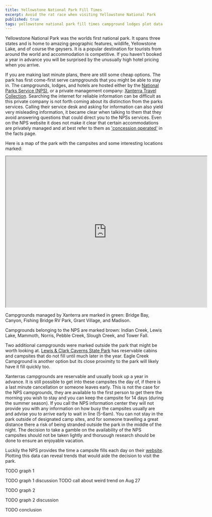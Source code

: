 ```yaml
---
title: Yellowstone National Park Fill Times
excerpt: Avoid the rat race when visiting Yellowstone National Park
published: true
tags: yellowstone national park fill times campground lodges plot data
---
```


Yellowstone National Park was the worlds first national park. It spans three states and is home to amazing geographic features, wildlife, Yellowstone Lake, and of course the geysers. It is a popular destination for tourists from around the world and accommodation is competitive. If you haven't booked a year in advance you will be surprised by the unusually high hotel pricing when you arrive. 

If you are making last minute plans, there are still some cheap options. The park has first come-first serve campgrounds that you might be able to stay in. The campgrounds, lodges, and hotels are hosted either by the [National Parks Service (NPS)](https://www.nps.gov/yell/index.htm), or a private management company: [Xanterra Travel Collection](https://www.yellowstonenationalparklodges.com/). Searching the internet for reliable information can be difficult as this private company is not forth coming about its distinction from the parks services. Calling their service desk and asking for information can also yield very misleading information, it became clear when talking to them that they avoid answering questions that could direct you to the NPSs services. Even on the NPS website it does not make it clear that certain accommodations are privately managed and at best refer to them as ['concession operated'](https://www.nps.gov/yell/planyourvisit/parkfacts.htm#CP___PAGEID%3D2632122%2C%2Fyell%2Fplanyourvisit%2Fcampgrounds.htm%2C10747%7C) in the facts page.

Here is a map of the park with the campsites and some interesting locations marked:
<iframe src="https://www.google.com/maps/d/embed?mid=1oaACxtvgZdVyeB90YZBtZ4_sg_WZmkUT" width="640" height="480"></iframe>

Campgrounds managed by Xanterra are marked in green: Bridge Bay, Canyon, Fishing Bridge RV Park, Grant Village, and Madison.

Campgrounds belonging to the NPS are marked brown: Indian Creek, Lewis Lake, Mammoth, Norris, Pebble Creek, Slough Creek, and Tower Fall.

Two additional campgrounds were marked outside the park that might be worth looking at. [Lewis & Clark Caverns State Park](http://stateparks.mt.gov/lewis-and-clark-caverns/) has reservable cabins and campsites that do not fill until much later in the year. Eagle Creek Campground is another option but its close proximity to the park will likely have it fill quickly too.

Xanterras campgrounds are reservable and usually book up a year in advance. It is still possible to get into these campsites the day of, if there is a last minute cancellation or someone leaves early. This is not the case for the NPS campgrounds, they are available to the first person to get there the morning you wish to stay and you can keep the campsite for 14 days (during the summer season). If you call the NPS information center they will not provide you with any information on how busy the campsites usually are and advise you to arrive early to wait in line (5-6am). You can not stay in the park outside of designated camp sites, and for someone travelling a great distance there a risk of being stranded outside the park in the middle of the night. The decision to take a gamble on the availability of the NPS campsites should not be taken lightly and thoruough research should be done to ensure an enjoyable vacation.

Luckily the NPS provides the time a campsite fills each day on their [website](https://www.nps.gov/yell/planyourvisit/campgrounds.htm). Plotting this data can reveal trends that would aide the decision to visit the park.

TODO graph 1

TODO graph 1 discussion
TODO call about weird trend on Aug 27

TODO graph 2

TODO graph 2 discussion

TODO conclusion
